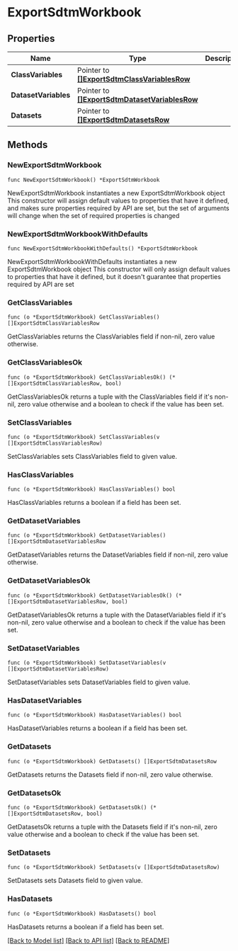 # ExportSdtmWorkbook

## Properties

Name | Type | Description | Notes
------------ | ------------- | ------------- | -------------
**ClassVariables** | Pointer to [**[]ExportSdtmClassVariablesRow**](ExportSdtmClassVariablesRow.md) |  | [optional] 
**DatasetVariables** | Pointer to [**[]ExportSdtmDatasetVariablesRow**](ExportSdtmDatasetVariablesRow.md) |  | [optional] 
**Datasets** | Pointer to [**[]ExportSdtmDatasetsRow**](ExportSdtmDatasetsRow.md) |  | [optional] 

## Methods

### NewExportSdtmWorkbook

`func NewExportSdtmWorkbook() *ExportSdtmWorkbook`

NewExportSdtmWorkbook instantiates a new ExportSdtmWorkbook object
This constructor will assign default values to properties that have it defined,
and makes sure properties required by API are set, but the set of arguments
will change when the set of required properties is changed

### NewExportSdtmWorkbookWithDefaults

`func NewExportSdtmWorkbookWithDefaults() *ExportSdtmWorkbook`

NewExportSdtmWorkbookWithDefaults instantiates a new ExportSdtmWorkbook object
This constructor will only assign default values to properties that have it defined,
but it doesn't guarantee that properties required by API are set

### GetClassVariables

`func (o *ExportSdtmWorkbook) GetClassVariables() []ExportSdtmClassVariablesRow`

GetClassVariables returns the ClassVariables field if non-nil, zero value otherwise.

### GetClassVariablesOk

`func (o *ExportSdtmWorkbook) GetClassVariablesOk() (*[]ExportSdtmClassVariablesRow, bool)`

GetClassVariablesOk returns a tuple with the ClassVariables field if it's non-nil, zero value otherwise
and a boolean to check if the value has been set.

### SetClassVariables

`func (o *ExportSdtmWorkbook) SetClassVariables(v []ExportSdtmClassVariablesRow)`

SetClassVariables sets ClassVariables field to given value.

### HasClassVariables

`func (o *ExportSdtmWorkbook) HasClassVariables() bool`

HasClassVariables returns a boolean if a field has been set.

### GetDatasetVariables

`func (o *ExportSdtmWorkbook) GetDatasetVariables() []ExportSdtmDatasetVariablesRow`

GetDatasetVariables returns the DatasetVariables field if non-nil, zero value otherwise.

### GetDatasetVariablesOk

`func (o *ExportSdtmWorkbook) GetDatasetVariablesOk() (*[]ExportSdtmDatasetVariablesRow, bool)`

GetDatasetVariablesOk returns a tuple with the DatasetVariables field if it's non-nil, zero value otherwise
and a boolean to check if the value has been set.

### SetDatasetVariables

`func (o *ExportSdtmWorkbook) SetDatasetVariables(v []ExportSdtmDatasetVariablesRow)`

SetDatasetVariables sets DatasetVariables field to given value.

### HasDatasetVariables

`func (o *ExportSdtmWorkbook) HasDatasetVariables() bool`

HasDatasetVariables returns a boolean if a field has been set.

### GetDatasets

`func (o *ExportSdtmWorkbook) GetDatasets() []ExportSdtmDatasetsRow`

GetDatasets returns the Datasets field if non-nil, zero value otherwise.

### GetDatasetsOk

`func (o *ExportSdtmWorkbook) GetDatasetsOk() (*[]ExportSdtmDatasetsRow, bool)`

GetDatasetsOk returns a tuple with the Datasets field if it's non-nil, zero value otherwise
and a boolean to check if the value has been set.

### SetDatasets

`func (o *ExportSdtmWorkbook) SetDatasets(v []ExportSdtmDatasetsRow)`

SetDatasets sets Datasets field to given value.

### HasDatasets

`func (o *ExportSdtmWorkbook) HasDatasets() bool`

HasDatasets returns a boolean if a field has been set.


[[Back to Model list]](../README.md#documentation-for-models) [[Back to API list]](../README.md#documentation-for-api-endpoints) [[Back to README]](../README.md)


